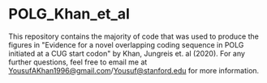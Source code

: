 # POLG_Khan_et_al
This repository contains the majority of code that was used to produce the figures in "Evidence for a novel overlapping coding sequence in POLG initiated at a CUG start codon" by Khan, Jungreis et. al (2020). For any further questions, feel free to email me at YousufAKhan1996@gmail.com/Yousuf@stanford.edu for more information. 
